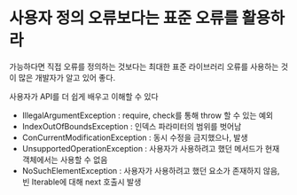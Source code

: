 # 사용자 정의 오류보다는 표준 오류를 활용하라

가능하다면 직접 오류를 정의하는 것보다는 최대한 표준 라이브러리 오류를 사용하는 것이 많은 개발자가 알고 있어 좋다.

사용자가 API를 더 쉽게 배우고 이해할 수 있다

- IllegalArgumentException : require, check를 통해 throw 할 수 있는 예외
- IndexOutOfBoundsException : 인덱스 파라미터의 범위를 벗어남
- ConCurrentModificationException : 동시 수정을 금지했으나, 발생
- UnsupportedOperationException : 사용자가 사용하려고 했던 메서드가 현재 객체에서는 사용할 수 없음
- NoSuchElementException : 사용자가 사용하려고 했던 요소가 존재하지 않음, 빈 Iterable에 대해 next 호출시 발생
